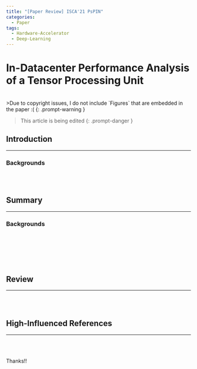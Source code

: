 ```yaml
---
title: "[Paper Review] ISCA'21 PsPIN"
categories:
  - Paper
tags:
  - Hardware-Accelerator
  - Deep-Learning
---
```

# In-Datacenter Performance Analysis of a Tensor Processing Unit
<br>
>Due to copyright issues, I do not include `Figures` that are embedded in the paper :(
{: .prompt-warning }  

> This article is being edited
{: .prompt-danger }  
 
## Introduction
---

### Backgrounds

<br><br>
## Summary
---

### Backgrounds



<br><br>

<br><br>
## Review
---


<br><br>
## High-Influenced References
---

<br><br>

Thanks!!